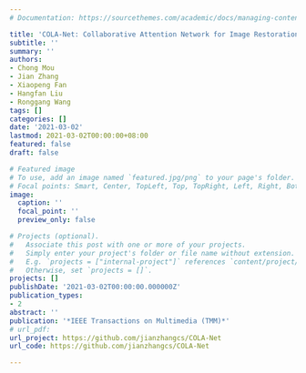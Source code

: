 ```yaml
---
# Documentation: https://sourcethemes.com/academic/docs/managing-content/

title: 'COLA-Net: Collaborative Attention Network for Image Restoration'
subtitle: ''
summary: ''
authors:
- Chong Mou
- Jian Zhang
- Xiaopeng Fan
- Hangfan Liu
- Ronggang Wang
tags: []
categories: []
date: '2021-03-02'
lastmod: 2021-03-02T00:00:00+08:00
featured: false
draft: false

# Featured image
# To use, add an image named `featured.jpg/png` to your page's folder.
# Focal points: Smart, Center, TopLeft, Top, TopRight, Left, Right, BottomLeft, Bottom, BottomRight.
image:
  caption: ''
  focal_point: ''
  preview_only: false

# Projects (optional).
#   Associate this post with one or more of your projects.
#   Simply enter your project's folder or file name without extension.
#   E.g. `projects = ["internal-project"]` references `content/project/deep-learning/index.md`.
#   Otherwise, set `projects = []`.
projects: []
publishDate: '2021-03-02T00:00:00.000000Z'
publication_types:
- 2
abstract: ''
publication: '*IEEE Transactions on Multimedia (TMM)*'
# url_pdf:
url_project: https://github.com/jianzhangcs/COLA-Net
url_code: https://github.com/jianzhangcs/COLA-Net

---
```

